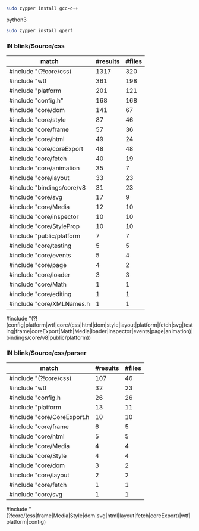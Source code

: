 

###
```bash
sudo zypper install gcc-c++
```

python3

```bash
sudo zypper install gperf
```

### 


### IN blink/Source/css
| match                      | #results | #files
| -------------------------- | -------- | ------
| #include "(?!core/css)     | 1317     | 320
| #include "wtf              | 361      | 198
| #include "platform         | 201      | 121
| #include "config.h"        | 168      | 168
| #include "core/dom         | 141      | 67
| #include "core/style       | 87       | 46
| #include "core/frame       | 57       | 36
| #include "core/html        | 49       | 24
| #include "core/coreExport  | 48       | 48
| #include "core/fetch       | 40       | 19
| #include "core/animation   | 35       | 7
| #include "core/layout      | 33       | 23
| #include "bindings/core/v8 | 31       | 23
| #include "core/svg         | 17       | 9
| #include "core/Media       | 12       | 10
| #include "core/inspector   | 10       | 10
| #include "core/StyleProp   | 10       | 10
| #include "public/platform  | 7        | 7
| #include "core/testing     | 5        | 5
| #include "core/events      | 5        | 4
| #include "core/page        | 4        | 2
| #include "core/loader      | 3        | 3
| #include "core/Math        | 1        | 1
| #include "core/editing     | 1        | 1
| #include "core/XMLNames.h  | 1        | 1

#include "(?!(config|platform|wtf|core\/(css|html|dom|style|layout|platform|fetch|svg|testing|frame|coreExport|Math|Media|loader|inspector|events|page|animation)|bindings\/core\/v8|public\/platform))

### IN blink/Source/css/parser
| match                      | #results | #files
| -------------------------- | -------- | ------
| #include "(?!core/css)     | 107      | 46
| #include "wtf              | 32       | 23
| #include "config.h         | 26       | 26
| #include "platform         | 13       | 11
| #include "core/CoreExport.h| 10       | 10
| #include "core/frame       | 6        | 5
| #include "core/html        | 5        | 5
| #include "core/Media       | 4        | 4
| #include "core/Style       | 4        | 4
| #include "core/dom         | 3        | 2
| #include "core/layout      | 2        | 2
| #include "core/fetch       | 1        | 1
| #include "core/svg         | 1        | 1

#include "(?!core\/(css|frame|Media|Style|dom|svg|html|layout|fetch|coreExport)|wtf|platform|config)
